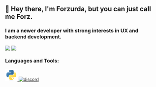 ## 👋 Hey there, I'm Forzurda, but you can just call me Forz.
### I am a newer developer with strong interests in UX and backend development.

<div>
<a align="center">
  <img height=200 align="center" src="https://github-readme-stats.vercel.app/api?username=Forzurda&show_icons=true&bg_color=30,e96443,904e95&title_color=fff&text_color=fff&hide_border=true&include_all_commits=true&hide=contribs,issues&rank_icon=github" />
</a>
<a align="center">
  <img height=200 align="center" src="https://github-readme-stats.vercel.app/api/top-langs?username=Forzurda&layout=compact&langs_count=4&bg_color=30,e96443,904e95&title_color=fff&text_color=fff&hide_border=true&card_width=320" />
</a>
</div>

<h3 align="left">Languages and Tools:</h3>
<p align="left"> 
</a> 
<a href="https://www.python.org" target="_blank" rel="noreferrer"> <img src="https://raw.githubusercontent.com/devicons/devicon/master/icons/python/python-original.svg" alt="python" width="40" height="40"/> </a> 
<a href="https://discord.gg" target="_blank" rel="noreferrer"> <img src="https://assets-global.website-files.com/6257adef93867e50d84d30e2/62595384e89d1d54d704ece7_3437c10597c1526c3dbd98c737c2bcae.svg" alt="discord" width="40" height="40"/> 
</a>
</p>
